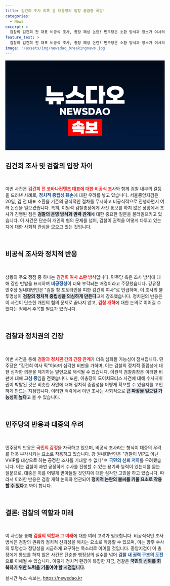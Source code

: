 ```yaml
---
title: 김건희 조사 의혹 윤 대통령의 입장 궁금증 폭발!
categories:
  - News
excerpt: >
  검찰의 김건희 전 대표 비공식 조사, 총장 패싱 논란! 민주당은 소환 방식과 장소가 여사의 선택이었다며 강력 반발. 현직 대통령 부인에 대한 특혜 논란이 격화되고 있다. 클릭해서 자세히 알아보세요!
feature_text: >
  검찰의 김건희 전 대표 비공식 조사, 총장 패싱 논란! 민주당은 소환 방식과 장소가 여사의 선택이었다며 강력 반발. 현직 대통령 부인에 대한 특혜 논란이 격화되고 있다. 클릭해서 자세히 알아보세요!
image: '/assets/img/newsdao_breakingnews.jpg'
---
```


<p><img src="/assets/img/newsdao_breakingnews.jpg" alt="ranknews 속보" /></p>

<h2 data-ke-size="size26">김건희 조사 및 검찰의 입장 차이</h2>

<p data-ke-size="size16">&nbsp;</p> 

<p>이번 사건은 <b><span style="color: #ee2323;">김건희 전 코바나컨텐츠 대표에 대한 비공식 조사</span></b>와 함께 검찰 내부의 갈등을 드러낸 사례로, <b><span style="color: #1a5490;">정치적 중립성 훼손</span></b>에 대한 우려를 낳고 있습니다. 서울중앙지검은 20일, 김 전 대표 소환을 기존의 공식적인 절차를 무시하고 비공식적으로 진행하면서 여러 논란을 일으켰습니다. 특히, 이원석 검찰총장에게 사전 통보를 하지 않은 상황에서 조사가 진행된 점은 <b><span style="background-color: #21538527;">검찰의 운영 방식과 권력 관계</span></b>에 대한 중요한 질문을 불러일으키고 있습니다. 이 사건은 단순히 개인의 혐의 문제를 넘어, 검찰이 권력을 어떻게 다루고 있는지에 대한 사회적 관심을 모으고 있는 것입니다. </p>

<p data-ke-size="size16">&nbsp;</p> 

<h2 data-ke-size="size26">비공식 조사와 정치적 반응</h2>

<p data-ke-size="size16">&nbsp;</p> 

<p>상황의 주요 쟁점 중 하나는 <b><span style="color: #ee2323;">김건희 여사 소환 방식</span></b>입니다. 민주당 측은 조사 방식에 대해 강한 반발을 표시하며 <b><span style="color: #1a5490;">비공정성</span></b>이 더욱 부각되는 배경이라고 주장했습니다. 강유정 민주당 원내대변인은 "검찰 청 포토라인을 피한 김건희 여사"로 언급하며, 이 조사의 불투명성이 <b><span style="background-color: #21538527;">검찰의 정치적 중립성을 의심하게 만든다</span></b>고케 강조했습니다. 정치권의 반응은 이 사건이 단순한 개인의 혐의 문제로 끝나지 않고, <b><span style="color: #ee2323;">검찰 개혁</span></b>에 대한 논의로 이어질 수 있다는 점에서 주목할 필요가 있습니다.</p>

<p data-ke-size="size16">&nbsp;</p>

<h2 data-ke-size="size26">검찰과 정치권의 긴장</h2>

<p data-ke-size="size16">&nbsp;</p> 

<p>이번 사건을 통해 <b><span style="color: #ee2323;">검찰과 정치권 간의 긴장 관계</span></b>가 더욱 심화될 가능성이 점쳐집니다. 민주당은 "김건희 여사 픽"이라며 심각한 비판을 가하며, 이는 검찰의 정치적 중립성에 대한 심각한 의문을 제기하는 발언으로 해석될 수 있습니다. 이원석 검찰총장은 이러한 비판에 대해 <b><span style="color: #1a5490;">고심 중</span></b>임을 전했습니다. 또한, 이총장이 도이치모터스 사건에 대해 수사지휘권이 박탈된 것은 비슷한 사안에 대해 정치적 중립성을 어떻게 확보할 수 있을지를 고민하게 만드는 지점입니다. 이러한 맥락에서 이번 조사는 사회적으로 <b><span style="background-color: #21538527;">큰 파장을 일으킬 가능성이 높다</span></b>고 볼 수 있습니다.</p>

<p data-ke-size="size16">&nbsp;</p> 

<h2 data-ke-size="size26">민주당의 반응과 대중의 우려</h2>

<p data-ke-size="size16">&nbsp;</p> 

<p>민주당의 반응은 <b><span style="color: #ee2323;">국민의 감정</span></b>을 자극하고 있으며, 비공식 조사라는 형식이 대중의 우려를 더욱 부각시키는 요소로 작용하고 있습니다. 강 원내대변인은 "검찰이 VIP도 아닌 VVIP를 대상으로 하는 공정한 조사를 기대할 수 없다"며 <b><span style="color: #1a5490;">국민의 신뢰 저하</span></b>를 우려했습니다. 이는 검찰이 과연 공정하게 수사를 진행할 수 있는 용기와 능력이 있는지를 묻는 질문으로, 대중은 이를 어떻게 받아들일 것인지에 대한 심각한 고민을 하고 있습니다. 따라서 이러한 반응은 검찰 개혁 논의와 연관되어 <b><span style="background-color: #21538527;">정치적 논란의 불씨를 키울 요소로 작용할 수 있다</span></b>고 봐야 합니다.</p>

<p data-ke-size="size16">&nbsp;</p> 

<h2 data-ke-size="size26">결론: 검찰의 역할과 미래</h2>

<p data-ke-size="size16">&nbsp;</p> 

<p>이 사건을 통해 <b><span style="color: #ee2323;">검찰의 역할과 그 미래</span></b>에 대한 여러 고려가 필요합니다. 비공식적인 조사 방식은 검찰의 권위와 정치적 신뢰성을 해치는 요소로 작용할 수 있으며, 이는 향후 수사의 투명성과 정당성을 시급하게 요구하는 목소리로 이어질 것입니다. 중앙지검이 이 총장에게 통보를 하지 않은 사건은 단순한 행정상의 실수를 넘어 <b><span style="color: #1a5490;">검찰 내 권력 구조의 도전</span></b>으로 이해될 수 있습니다. 이렇게 정치적 환경이 복잡한 지금, 검찰은 <b><span style="background-color: #21538527;">국민의 신뢰를 회복하기 위한 노력을 기울여야 할 시점입니다</span></b>.</p>
실시간 뉴스 속보는, <a href="https://newsdao.kr" rel="dofollow">https://newsdao.kr</a>


